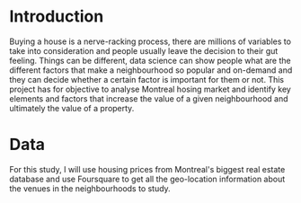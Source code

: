 # Introduction
Buying a house is a nerve-racking process, there are millions of variables to take into consideration and people usually leave the decision to their gut feeling.
Things can be different, data science can show people what are the different factors that make a neighbourhood so popular and on-demand and they can decide whether a certain factor is important for them or not.
This project has for objective to analyse Montreal hosing market and identify key elements and factors that increase the value of a given neighbourhood and ultimately the value of a property.

# Data
For this study, I will use housing prices from Montreal's biggest real estate database and use Foursquare to get all the geo-location information about the venues in the neighbourhoods to study.
